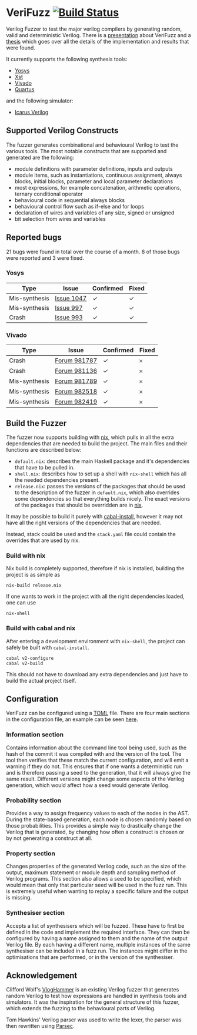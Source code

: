 # VeriFuzz [![Build Status](https://travis-ci.com/ymherklotz/verifuzz.svg?token=qfBKKGwxeWkjDsy7e16x&branch=master)](https://travis-ci.com/ymherklotz/verifuzz)

Verilog Fuzzer to test the major verilog compilers by generating random, valid
and deterministic Verilog. There is a
[presentation](https://yannherklotz.com/docs/presentation.pdf) about VeriFuzz
and a [thesis](https://yannherklotz.com/docs/thesis.pdf) which goes over all the
details of the implementation and results that were found.

It currently supports the following synthesis tools:

- [Yosys](http://www.clifford.at/yosys/)
- [Xst](https://www.xilinx.com/support/documentation/sw_manuals/xilinx11/ise_c_using_xst_for_synthesis.htm)
- [Vivado](https://www.xilinx.com/products/design-tools/ise-design-suite.html)
- [Quartus](https://www.intel.com/content/www/us/en/programmable/downloads/download-center.html)

and the following simulator:

- [Icarus Verilog](http://iverilog.icarus.com)

## Supported Verilog Constructs

The fuzzer generates combinational and behavioural Verilog to test the various
tools. The most notable constructs that are supported and generated are the
following:

- module definitions with parameter definitions, inputs and outputs
- module items, such as instantiations, continuous assignment, always blocks,
  initial blocks, parameter and local parameter declarations
- most expressions, for example concatenation, arithmetic operations, ternary
    conditional operator
- behavioural code in sequential always blocks
- behavioural control flow such as if-else and for loops
- declaration of wires and variables of any size, signed or unsigned
- bit selection from wires and variables

## Reported bugs

21 bugs were found in total over the course of a month. 8 of those bugs were
reported and 3 were fixed.

### Yosys

| Type          | Issue                                                      | Confirmed | Fixed |
|---------------|------------------------------------------------------------|-----------|-------|
| Mis-synthesis | [Issue 1047](https://github.com/YosysHQ/yosys/issues/1047) | ✓         | ✓     |
| Mis-synthesis | [Issue 997](https://github.com/YosysHQ/yosys/issues/997)   | ✓         | ✓     |
| Crash         | [Issue 993](https://github.com/YosysHQ/yosys/issues/993)   | ✓         | ✓     |

### Vivado

| Type          | Issue                                                                                                                               | Confirmed | Fixed |
|---------------|-------------------------------------------------------------------------------------------------------------------------------------|-----------|-------|
| Crash         | [Forum 981787](https://forums.xilinx.com/t5/Synthesis/Vivado-2019-1-Verilog-If-statement-nesting-crash/td-p/981787)                 | ✓         | 𐄂     |
| Crash         | [Forum 981136](https://forums.xilinx.com/t5/Synthesis/Vivado-2018-3-synthesis-crash/td-p/981136)                                    | ✓         | 𐄂     |
| Mis-synthesis | [Forum 981789](https://forums.xilinx.com/t5/Synthesis/Vivado-2019-1-Unsigned-bit-extension-in-if-statement/td-p/981789)             | ✓         | 𐄂     |
| Mis-synthesis | [Forum 982518](https://forums.xilinx.com/t5/Synthesis/Vivado-2019-1-Signed-with-shift-in-condition-synthesis-mistmatch/td-p/982518) | ✓         | 𐄂     |
| Mis-synthesis | [Forum 982419](https://forums.xilinx.com/t5/Synthesis/Vivado-2019-1-Bit-selection-synthesis-mismatch/td-p/982419)                   | ✓         | 𐄂     |

## Build the Fuzzer

The fuzzer now supports building with [nix](https://nixos.org/nix/manual/),
which pulls in all the extra dependencies that are needed to build the
project. The main files and their functions are described below:

- `default.nix`: describes the main Haskell package and it's dependencies that
  have to be pulled in.
- `shell.nix`: describes how to set up a shell with `nix-shell` which has all
  the needed dependencies present.
- `release.nix`: passes the versions of the packages that should be used to the
  description of the fuzzer in `default.nix`, which also overrides some
  dependencies so that everything builds nicely. The exact versions of the
  packages that should be overridden are in [nix](/nix).

It may be possible to build it purely with
[cabal-install](https://hackage.haskell.org/package/cabal-install), however
it may not have all the right versions of the dependencies that are needed.

Instead, stack could be used and the `stack.yaml` file could contain the
overrides that are used by nix.

### Build with nix

Nix build is completely supported, therefore if nix is installed, building the
project is as simple as

``` shell
nix-build release.nix
```

If one wants to work in the project with all the right dependencies loaded, one
can use

``` shell
nix-shell
```

### Build with cabal and nix

After entering a development environment with `nix-shell`, the project can
safely be built with `cabal-install`.

``` shell
cabal v2-configure
cabal v2-build
```

This should not have to download any extra dependencies and just have to build
the actual project itself.

## Configuration

VeriFuzz can be configured using a [TOML](https://github.com/toml-lang/toml)
file. There are four main sections in the configuration file, an example can be
seen [here](/examples/config.toml).

### Information section 

Contains information about the command line tool being used, such as the hash of
the commit it was compiled with and the version of the tool. The tool then
verifies that these match the current configuration, and will emit a warning if
they do not. This ensures that if one wants a deterministic run and is therefore
passing a seed to the generation, that it will always give the same
result. Different versions might change some aspects of the Verilog generation,
which would affect how a seed would generate Verilog.

### Probability section 

Provides a way to assign frequency values to each of the nodes in the
AST. During the state-based generation, each node is chosen randomly based on
those probabilities. This provides a simple way to drastically change the
Verilog that is generated, by changing how often a construct is chosen or by not
generating a construct at all.

### Property section 

Changes properties of the generated Verilog code, such as the size of the
output, maximum statement or module depth and sampling method of Verilog
programs. This section also allows a seed to be specified, which would mean that
only that particular seed will be used in the fuzz run. This is extremely useful
when wanting to replay a specific failure and the output is missing.

### Synthesiser section 

Accepts a list of synthesisers which will be fuzzed. These have to first be
defined in the code and implement the required interface. They can then be
configured by having a name assigned to them and the name of the output Verilog
file. By each having a different name, multiple instances of the same
synthesiser can be included in a fuzz run. The instances might differ in the
optimisations that are performed, or in the version of the synthesiser.

## Acknowledgement

Clifford Wolf's [VlogHammer](http://www.clifford.at/yosys/vloghammer.html) is an
existing Verilog fuzzer that generates random Verilog to test how expressions
are handled in synthesis tools and simulators. It was the inspiration for the
general structure of this fuzzer, which extends the fuzzing to the behavioural
parts of Verilog.

Tom Hawkins' Verilog parser was used to write the lexer, the parser was then
rewritten using [Parsec](https://hackage.haskell.org/package/parsec).
